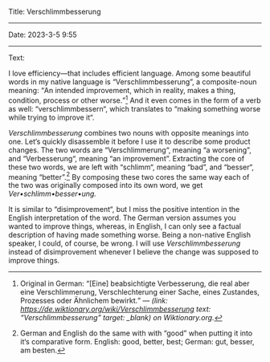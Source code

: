 Title: Ver&shy;schlimm&shy;besser&shy;ung

----

Date: 2023-3-5 9:55

----

Text:

I love efficiency—that includes efficient language. Among some beautiful words in my native language is “Verschlimmbesserung”, a composite-noun meaning: <q>An intended improvement, which in reality, makes a thing, condition, process or other worse.</q>[^verschlimmbesserung] And it even comes in the form of a verb as well: “verschlimmbessern“, which translates to “making something worse while trying to improve it“.

[^verschlimmbesserung]: Original in German: <q cite=https://de.wiktionary.org/wiki/Verschlimmbesserung>[Eine] beabsichtigte Verbesserung, die real aber eine Verschlimmerung, Verschlechterung einer Sache, eines Zustandes, Prozesses oder Ähnlichem bewirkt.</q> — <cite>(link: https://de.wiktionary.org/wiki/Verschlimmbesserung text: “Verschlimmbesserung” target: _blank) on Wiktionary.org.

*Verschlimmbesserung* combines two nouns with opposite meanings into one. Let‘s quickly disassemble it before I use it to describe some product changes. The two words are “Verschlimmerung“, meaning “a worsening”, and “Verbesserung“, meaning “an improvement”. Extracting the core of these two words, we are left with “schlimm“, meaning “bad”, and “besser“, meaning “better”.[^comparative] By composing these two cores the same way each of the two was originally composed into its own word, we get <nobr>*Ver•schlimm•besser•ung.*</nobr>

[^comparative]: German and English do the same with with “good” when putting it into it‘s comparative form. English: good, better, best; German: gut, besser, am besten.

It is similar to “disimprovement“, but I miss the positive intention in the English interpretation of the word. The German version assumes you wanted to improve things, whereas, in English, I can only see a factual description of having made something worse. Being a non-native English speaker, I could, of course, be wrong. I will use *Verschlimmbesserung* instead of disimprovement whenever I believe the change was supposed to improve things.
